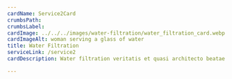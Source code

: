 ```yaml
---
cardName: Service2Card
crumbsPath: 
crumbsLabel: 
cardImage: ../../../images/water-filtration/water_filtration_card.webp
cardImageAlt: woman serving a glass of water
title: Water Filtration
serviceLink: /service2
cardDescription: Water filtration veritatis et quasi architecto beatae vitae dicta sunt explicabo

---
```

